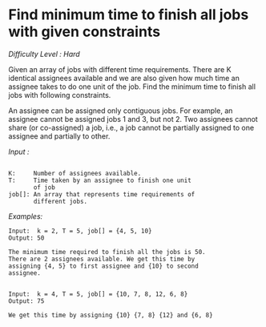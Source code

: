 # Find minimum time to finish all jobs with given constraints
*Difficulty Level : Hard*

Given an array of jobs with different time requirements. There are K identical assignees available and we are also given how much time an assignee takes to do one unit of the job. Find the minimum time to finish all jobs with following constraints.
 

An assignee can be assigned only contiguous jobs. For example, an assignee cannot be assigned jobs 1 and 3, but not 2.
Two assignees cannot share (or co-assigned) a job, i.e., a job cannot be partially assigned to one assignee and partially to other.

*Input :*
``` text

K:     Number of assignees available.
T:     Time taken by an assignee to finish one unit 
       of job
job[]: An array that represents time requirements of 
       different jobs.

```

*Examples:*

``` text 
Input:  k = 2, T = 5, job[] = {4, 5, 10}
Output: 50

The minimum time required to finish all the jobs is 50.
There are 2 assignees available. We get this time by 
assigning {4, 5} to first assignee and {10} to second 
assignee.


Input:  k = 4, T = 5, job[] = {10, 7, 8, 12, 6, 8}
Output: 75

We get this time by assigning {10} {7, 8} {12} and {6, 8}
```